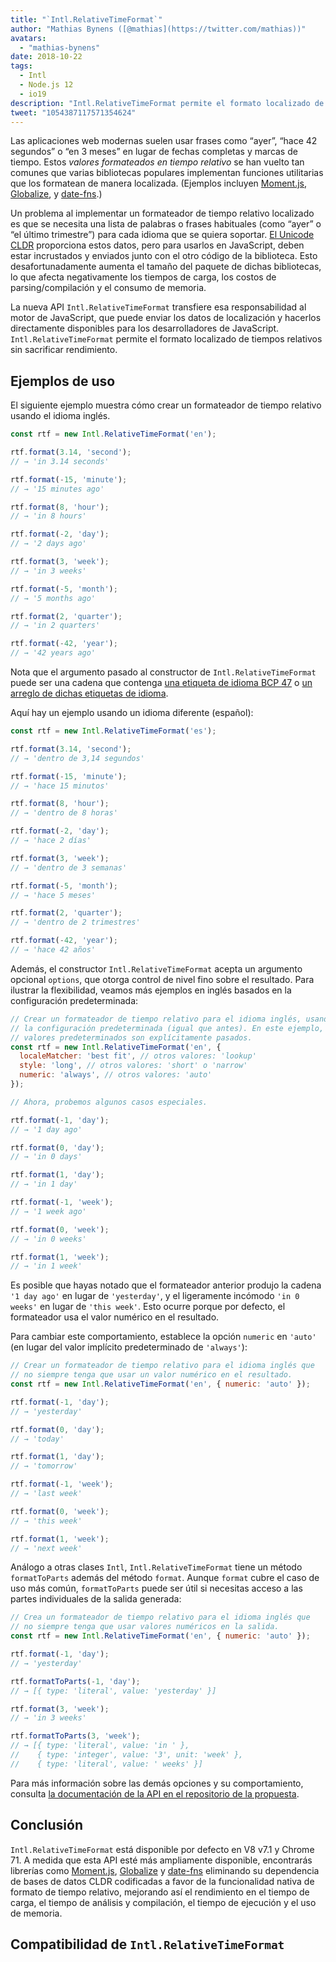 ```yaml
---
title: "`Intl.RelativeTimeFormat`"
author: "Mathias Bynens ([@mathias](https://twitter.com/mathias))"
avatars:
  - "mathias-bynens"
date: 2018-10-22
tags:
  - Intl
  - Node.js 12
  - io19
description: "Intl.RelativeTimeFormat permite el formato localizado de tiempos relativos sin sacrificar rendimiento."
tweet: "1054387117571354624"
---
```

Las aplicaciones web modernas suelen usar frases como “ayer”, “hace 42 segundos” o “en 3 meses” en lugar de fechas completas y marcas de tiempo. Estos _valores formateados en tiempo relativo_ se han vuelto tan comunes que varias bibliotecas populares implementan funciones utilitarias que los formatean de manera localizada. (Ejemplos incluyen [Moment.js](https://momentjs.com/), [Globalize](https://github.com/globalizejs/globalize), y [date-fns](https://date-fns.org/docs/).)

<!--truncate-->
Un problema al implementar un formateador de tiempo relativo localizado es que se necesita una lista de palabras o frases habituales (como “ayer” o “el último trimestre”) para cada idioma que se quiera soportar. [El Unicode CLDR](http://cldr.unicode.org/) proporciona estos datos, pero para usarlos en JavaScript, deben estar incrustados y enviados junto con el otro código de la biblioteca. Esto desafortunadamente aumenta el tamaño del paquete de dichas bibliotecas, lo que afecta negativamente los tiempos de carga, los costos de parsing/compilación y el consumo de memoria.

La nueva API `Intl.RelativeTimeFormat` transfiere esa responsabilidad al motor de JavaScript, que puede enviar los datos de localización y hacerlos directamente disponibles para los desarrolladores de JavaScript. `Intl.RelativeTimeFormat` permite el formato localizado de tiempos relativos sin sacrificar rendimiento.

## Ejemplos de uso

El siguiente ejemplo muestra cómo crear un formateador de tiempo relativo usando el idioma inglés.

```js
const rtf = new Intl.RelativeTimeFormat('en');

rtf.format(3.14, 'second');
// → 'in 3.14 seconds'

rtf.format(-15, 'minute');
// → '15 minutes ago'

rtf.format(8, 'hour');
// → 'in 8 hours'

rtf.format(-2, 'day');
// → '2 days ago'

rtf.format(3, 'week');
// → 'in 3 weeks'

rtf.format(-5, 'month');
// → '5 months ago'

rtf.format(2, 'quarter');
// → 'in 2 quarters'

rtf.format(-42, 'year');
// → '42 years ago'
```

Nota que el argumento pasado al constructor de `Intl.RelativeTimeFormat` puede ser una cadena que contenga [una etiqueta de idioma BCP 47](https://tools.ietf.org/html/rfc5646) o [un arreglo de dichas etiquetas de idioma](https://developer.mozilla.org/en-US/docs/Web/JavaScript/Reference/Global_Objects/Intl#Locale_identification_and_negotiation).

Aquí hay un ejemplo usando un idioma diferente (español):

```js
const rtf = new Intl.RelativeTimeFormat('es');

rtf.format(3.14, 'second');
// → 'dentro de 3,14 segundos'

rtf.format(-15, 'minute');
// → 'hace 15 minutos'

rtf.format(8, 'hour');
// → 'dentro de 8 horas'

rtf.format(-2, 'day');
// → 'hace 2 días'

rtf.format(3, 'week');
// → 'dentro de 3 semanas'

rtf.format(-5, 'month');
// → 'hace 5 meses'

rtf.format(2, 'quarter');
// → 'dentro de 2 trimestres'

rtf.format(-42, 'year');
// → 'hace 42 años'
```

Además, el constructor `Intl.RelativeTimeFormat` acepta un argumento opcional `options`, que otorga control de nivel fino sobre el resultado. Para ilustrar la flexibilidad, veamos más ejemplos en inglés basados en la configuración predeterminada:

```js
// Crear un formateador de tiempo relativo para el idioma inglés, usando
// la configuración predeterminada (igual que antes). En este ejemplo, los
// valores predeterminados son explícitamente pasados.
const rtf = new Intl.RelativeTimeFormat('en', {
  localeMatcher: 'best fit', // otros valores: 'lookup'
  style: 'long', // otros valores: 'short' o 'narrow'
  numeric: 'always', // otros valores: 'auto'
});

// Ahora, probemos algunos casos especiales.

rtf.format(-1, 'day');
// → '1 day ago'

rtf.format(0, 'day');
// → 'in 0 days'

rtf.format(1, 'day');
// → 'in 1 day'

rtf.format(-1, 'week');
// → '1 week ago'

rtf.format(0, 'week');
// → 'in 0 weeks'

rtf.format(1, 'week');
// → 'in 1 week'
```

Es posible que hayas notado que el formateador anterior produjo la cadena `'1 day ago'` en lugar de `'yesterday'`, y el ligeramente incómodo `'in 0 weeks'` en lugar de `'this week'`. Esto ocurre porque por defecto, el formateador usa el valor numérico en el resultado.

Para cambiar este comportamiento, establece la opción `numeric` en `'auto'` (en lugar del valor implícito predeterminado de `'always'`):

```js
// Crear un formateador de tiempo relativo para el idioma inglés que
// no siempre tenga que usar un valor numérico en el resultado.
const rtf = new Intl.RelativeTimeFormat('en', { numeric: 'auto' });

rtf.format(-1, 'day');
// → 'yesterday'

rtf.format(0, 'day');
// → 'today'

rtf.format(1, 'day');
// → 'tomorrow'

rtf.format(-1, 'week');
// → 'last week'

rtf.format(0, 'week');
// → 'this week'

rtf.format(1, 'week');
// → 'next week'
```

Análogo a otras clases `Intl`, `Intl.RelativeTimeFormat` tiene un método `formatToParts` además del método `format`. Aunque `format` cubre el caso de uso más común, `formatToParts` puede ser útil si necesitas acceso a las partes individuales de la salida generada:

```js
// Crea un formateador de tiempo relativo para el idioma inglés que
// no siempre tenga que usar valores numéricos en la salida.
const rtf = new Intl.RelativeTimeFormat('en', { numeric: 'auto' });

rtf.format(-1, 'day');
// → 'yesterday'

rtf.formatToParts(-1, 'day');
// → [{ type: 'literal', value: 'yesterday' }]

rtf.format(3, 'week');
// → 'in 3 weeks'

rtf.formatToParts(3, 'week');
// → [{ type: 'literal', value: 'in ' },
//    { type: 'integer', value: '3', unit: 'week' },
//    { type: 'literal', value: ' weeks' }]
```

Para más información sobre las demás opciones y su comportamiento, consulta [la documentación de la API en el repositorio de la propuesta](https://github.com/tc39/proposal-intl-relative-time#api).

## Conclusión

`Intl.RelativeTimeFormat` está disponible por defecto en V8 v7.1 y Chrome 71. A medida que esta API esté más ampliamente disponible, encontrarás librerías como [Moment.js](https://momentjs.com/), [Globalize](https://github.com/globalizejs/globalize) y [date-fns](https://date-fns.org/docs/) eliminando su dependencia de bases de datos CLDR codificadas a favor de la funcionalidad nativa de formato de tiempo relativo, mejorando así el rendimiento en el tiempo de carga, el tiempo de análisis y compilación, el tiempo de ejecución y el uso de memoria.

## Compatibilidad de `Intl.RelativeTimeFormat`

<feature-support chrome="71 /blog/v8-release-71#javascript-language-features"
                 firefox="65"
                 safari="14"
                 nodejs="12 https://twitter.com/mathias/status/1120700101637353473"
                 babel="no"></feature-support>
